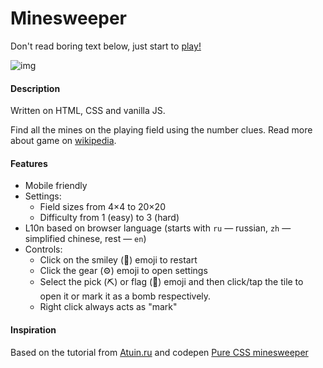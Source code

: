 # Minesweeper
Don't read boring text below, just start to [play!](https://bazhanius.github.io/minesweeper-game/)

![img](https://repository-images.githubusercontent.com/993299634/094f8744-8436-41cb-b51b-e95d200493ee)

#### Description
Written on HTML, CSS and vanilla JS.

Find all the mines on the playing field using the number clues.
Read more about game on [wikipedia](https://en.wikipedia.org/wiki/Minesweeper_(video_game)).

#### Features
- Mobile friendly
- Settings:
  - Field sizes from 4×4 to 20×20
  - Difficulty from 1 (easy) to 3 (hard)
- L10n based on browser language (starts with `ru` — russian, `zh` — simplified chinese, rest — `en`)
- Controls:
  - Click on the smiley (🙂) emoji to restart
  - Click the gear (⚙️) emoji to open settings
  - Select the pick (⛏) or flag (🚩) emoji and then click/tap the tile to open it or mark it as a bomb respectively.
  - Right click always acts as "mark"

#### Inspiration
Based on the tutorial from [Atuin.ru](https://atuin.ru/blog/igra-saper-na-javascript/) and codepen [Pure CSS minesweeper](https://codepen.io/splD/pen/rjLXvo)

